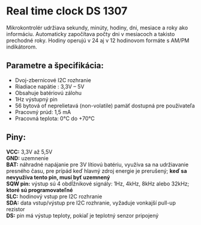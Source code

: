 # Real time clock DS 1307

Mikrokontrolér udržiava sekundy, minúty, hodiny, dni, mesiace a roky ako informáciu. Automaticky započítava počty dni v mesiacoch a takisto prechodné roky. Hodiny operujú v 24 aj v 12 hodinovom formáte s AM/PM indikátorom.

## Parametre a špecifikácia:

- Dvoj-zbernicové I2C rozhranie
- Riadiace napätie : 3,3V – 5V
- Obsahuje batériovú zálohu
- 1Hz výstupný pin
- 56 bytová of neprelietavá (non-volatile) pamäť dostupná pre použivateľa
- Pracovný prúd: 1,5 mA
- Pracovná teplota: 0°C do +70°C

## Piny:

**VCC:** 3,3V až 5,5V  
**GND:** uzemnenie  
**BAT:** náhradné napájanie pre 3V lítiovú batériu, využíva sa na udržiavanie presného času, pre prípád keď hlavný zdroj energie je prerušený; **keď sa nevyužíva tento pin, musí            byť uzemnený**  
**SQW pin:** výstup sú 4 obdĺžnikové signály: 1Hz, 4kHz, 8kHz alebo 32kHz; **ktoré sú programovateľné**  
**SLC:** hodinový vstup pre I2C rozhranie  
**SDA:** data vstup/výstup pre I2C rozhranie, vyžaduje vonkajší pull-up rezistor  
**DS:** pin má výstup teploty, pokiaľ je teplotný senzor pripojený  
